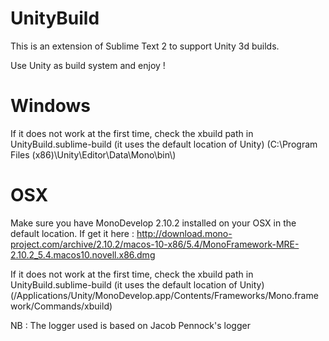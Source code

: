 UnityBuild
========

This is an extension of Sublime Text 2 to support Unity 3d builds.

Use Unity as build system and enjoy !

Windows
========

If it does not work at the first time, check the xbuild path in UnityBuild.sublime-build (it uses the default location of Unity)
(C:\\Program Files (x86)\\Unity\\Editor\\Data\\Mono\\bin\\)

OSX
========

Make sure you have MonoDevelop 2.10.2 installed on your OSX in the default location.
If get it here : http://download.mono-project.com/archive/2.10.2/macos-10-x86/5.4/MonoFramework-MRE-2.10.2_5.4.macos10.novell.x86.dmg

If it does not work at the first time, check the xbuild path in UnityBuild.sublime-build (it uses the default location of Unity)
(/Applications/Unity/MonoDevelop.app/Contents/Frameworks/Mono.framework/Commands/xbuild)


NB : The logger used is based on Jacob Pennock's logger
